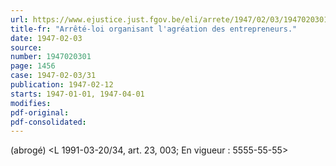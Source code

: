 ```yaml
---
url: https://www.ejustice.just.fgov.be/eli/arrete/1947/02/03/1947020301/justel
title-fr: "Arrêté-loi organisant l'agréation des entrepreneurs."
date: 1947-02-03
source:
number: 1947020301
page: 1456
case: 1947-02-03/31
publication: 1947-02-12
starts: 1947-01-01, 1947-04-01
modifies:
pdf-original:
pdf-consolidated:
---
```


(abrogé) <L 1991-03-20/34, art. 23, 003;  En vigueur :  5555-55-55>
